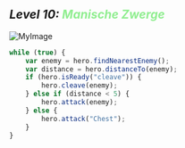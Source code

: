 ## ***Level 10:***  <span style="color: lightgreen">***Manische Zwerge***



![MyImage](Welt-2-Level-10.png)


```Javascript
while (true) {
    var enemy = hero.findNearestEnemy();
    var distance = hero.distanceTo(enemy);
    if (hero.isReady("cleave")) {
        hero.cleave(enemy);
    } else if (distance < 5) {
        hero.attack(enemy);
    } else {
        hero.attack("Chest");
    }
}
```